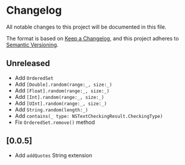 # Changelog

All notable changes to this project will be documented in this file.

The format is based on [Keep a Changelog](https://keepachangelog.com/en/1.0.0/),
and this project adheres to [Semantic Versioning](https://semver.org/spec/v2.0.0.html).

## Unreleased

- Add `OrderedSet`
- Add `[Double].random(range:_, size:_)`
- Add `[Float].random(range:_, size:_)`
- Add `[Int].random(range:_, size:_)`
- Add `[UInt].random(range:_, size:_)`
- Add `String.random(length:_)`
- Add `contains(_ type: NSTextCheckingResult.CheckingType)`
- Fix `OrderedSet.remove()` method 

## [0.0.5]

- Add `addQuotes` String extension
